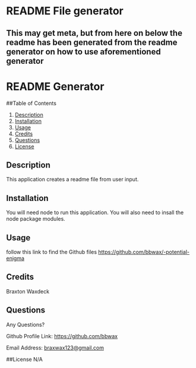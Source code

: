 # README File generator
## This may get meta, but from here on below the readme has been generated from the readme generator on how to use aforementioned generator

# README Generator

##Table of Contents
1. [Description](#description)
2. [Installation](#Installation)
3. [Usage](#Usage)
4. [Credits](#Credits)
5. [Questions](#Questions)
6. [License](#License)

## Description <a id="description"></a>
This application creates a readme file from user input. 

## Installation <a id="Installation"></a>
You will need node to run this application. You will also need to insall the node package modules.


## Usage <a id="Usage"></a>
follow this link to find the Github files https://github.com/bbwax/-potential-enigma


## Credits <a id="Credits"></a>
Braxton Waxdeck
 

## Questions <a id="Questions"></a>
Any Questions?

Github Profile Link:
https://github.com/bbwax

Email Address:
braxwax123@gmail.com


##License <a id="License"></a>
N/A
